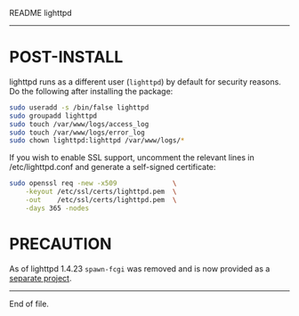 README lighttpd

---


POST-INSTALL
============

lighttpd runs as a different user (`lighttpd`) by default for security reasons.
Do the following after installing the package:

```sh
sudo useradd -s /bin/false lighttpd
sudo groupadd lighttpd
sudo touch /var/www/logs/access_log
sudo touch /var/www/logs/error_log
sudo chown lighttpd:lighttpd /var/www/logs/*
```

If you wish to enable SSL support, uncomment the relevant lines in
/etc/lighttpd.conf and generate a self-signed certificate:

```sh
sudo openssl req -new -x509              \
    -keyout /etc/ssl/certs/lighttpd.pem  \
    -out    /etc/ssl/certs/lighttpd.pem  \
    -days 365 -nodes
```


PRECAUTION
==========

As of lighttpd 1.4.23 `spawn-fcgi` was removed and is now provided as a
[separate project][1].

[1]: http://redmine.lighttpd.net/projects/spawn-fcgi


---

End of file.
